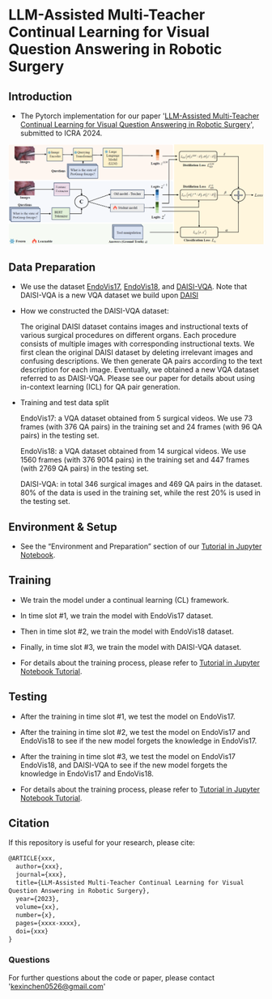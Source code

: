 # LLM-Assisted Multi-Teacher Continual Learning for Visual Question Answering in Robotic Surgery

## Introduction
* The Pytorch implementation for our paper '[LLM-Assisted Multi-Teacher Continual Learning for Visual Question Answering in Robotic Surgery](https://arxiv.org/abs/xxxx.xxxxx)', submitted to ICRA 2024.

<p align="center">
  <img src="Figure/system.png"  width="1000"/>
</p>

## Data Preparation
* We use the dataset [EndoVis17](https://arxiv.org/abs/2305.11692), [EndoVis18](https://arxiv.org/abs/2206.11053), and [DAISI-VQA](DAISI_VQA). Note that DAISI-VQA is a new VQA dataset we build upon  [DAISI](https://arxiv.org/abs/2004.02809)

* How we constructed the DAISI-VQA dataset:

  The original DAISI dataset contains images and instructional texts of various surgical procedures on different organs. Each procedure consists of multiple images with corresponding instructional texts. We first clean the original DAISI dataset by deleting irrelevant images and confusing descriptions. We then generate QA pairs according to the text description for each image. Eventually, we obtained a new VQA dataset referred to as DAISI-VQA. Please see our paper for details about using in-context learning (ICL) for QA pair generation.

* Training and test data split

   EndoVis17: a VQA dataset obtained from 5 surgical videos. We use 73 frames (with 376 QA pairs) in the training set and 24 frames (with 96 QA pairs) in the  testing set.
  
   EndoVis18: a VQA dataset obtained from 14 surgical videos. We use 1560 frames (with 376 9014 pairs) in the training set and 447 frames (with 2769 QA pairs) in the testing set.
  
   DAISI-VQA: in total 346 surgical images and 469 QA pairs in the dataset. 80% of the data is used in the training set, while the rest 20% is used in the testing set.

## Environment & Setup
* See the “Environment and Preparation” section of our [Tutorial in Jupyter Notebook](code).
  
## Training
* We train the model under a continual learning (CL) framework.

* In time slot #1, we train the model with EndoVis17 dataset.

* Then in time slot #2, we train the model with EndoVis18 dataset.

* Finally, in time slot #3, we train the model with DAISI-VQA dataset.

* For details about the training process, please refer to [Tutorial in Jupyter Notebook Tutorial](code).

## Testing
* After the training in time slot #1, we test the model on EndoVis17.

* After the training in time slot #2, we test the model on EndoVis17 and EndoVis18 to see if the new model forgets the knowledge in EndoVis17.

* After the training in time slot #3, we test the model on EndoVis17 EndoVis18, and DAISI-VQA to see if the new model forgets the knowledge in EndoVis17 and EndoVis18.

* For details about the training process, please refer to [Tutorial in Jupyter Notebook Tutorial](code).

## Citation
If this repository is useful for your research, please cite:
```
@ARTICLE{xxx,  
  author={xxx},  
  journal={xxx},   
  title={LLM-Assisted Multi-Teacher Continual Learning for Visual Question Answering in Robotic Surgery},
  year={2023},  
  volume={xx},  
  number={x},  
  pages={xxxx-xxxx},  
  doi={xxx}
}
```
### Questions
For further questions about the code or paper, please contact 'kexinchen0526@gmail.com'
